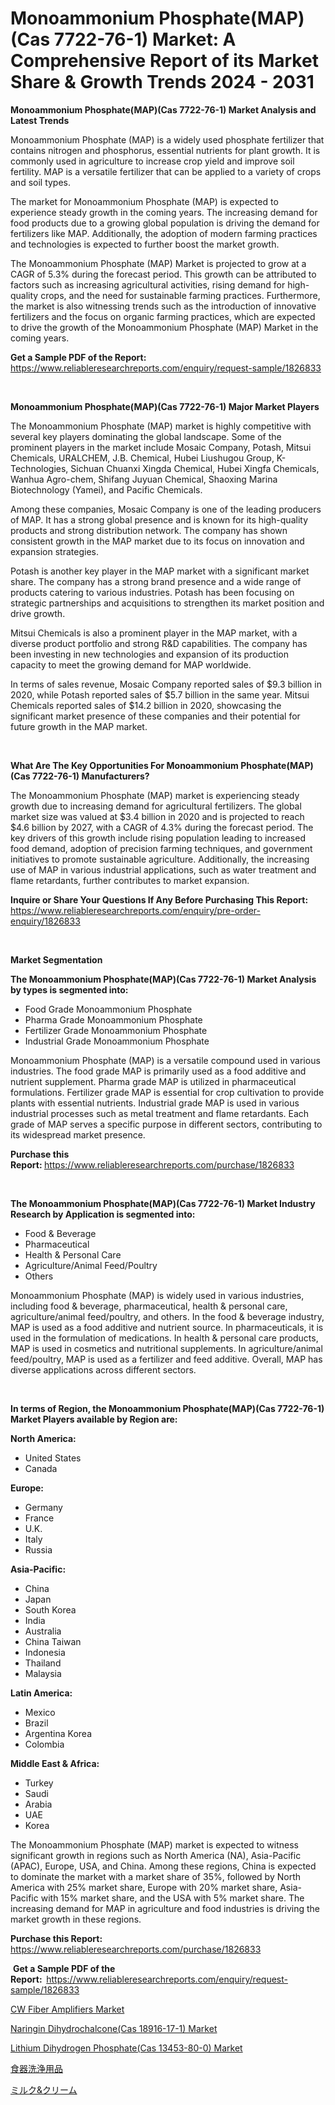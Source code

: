 <p><h1>Monoammonium Phosphate(MAP)(Cas 7722-76-1) Market: A Comprehensive Report of its Market Share & Growth Trends 2024 - 2031</h1></p><p><strong>Monoammonium Phosphate(MAP)(Cas 7722-76-1) Market Analysis and Latest Trends</strong></p>
<p><p>Monoammonium Phosphate (MAP) is a widely used phosphate fertilizer that contains nitrogen and phosphorus, essential nutrients for plant growth. It is commonly used in agriculture to increase crop yield and improve soil fertility. MAP is a versatile fertilizer that can be applied to a variety of crops and soil types.</p><p>The market for Monoammonium Phosphate (MAP) is expected to experience steady growth in the coming years. The increasing demand for food products due to a growing global population is driving the demand for fertilizers like MAP. Additionally, the adoption of modern farming practices and technologies is expected to further boost the market growth. </p><p>The Monoammonium Phosphate (MAP) Market is projected to grow at a CAGR of 5.3% during the forecast period. This growth can be attributed to factors such as increasing agricultural activities, rising demand for high-quality crops, and the need for sustainable farming practices. Furthermore, the market is also witnessing trends such as the introduction of innovative fertilizers and the focus on organic farming practices, which are expected to drive the growth of the Monoammonium Phosphate (MAP) Market in the coming years.</p></p>
<p><strong>Get a Sample PDF of the Report:&nbsp;</strong> <a href="https://www.reliableresearchreports.com/enquiry/request-sample/1826833">https://www.reliableresearchreports.com/enquiry/request-sample/1826833</a></p>
<p>&nbsp;</p>
<p><strong>Monoammonium Phosphate(MAP)(Cas 7722-76-1) Major Market Players</strong></p>
<p><p>The Monoammonium Phosphate (MAP) market is highly competitive with several key players dominating the global landscape. Some of the prominent players in the market include Mosaic Company, Potash, Mitsui Chemicals, URALCHEM, J.B. Chemical, Hubei Liushugou Group, K-Technologies, Sichuan Chuanxi Xingda Chemical, Hubei Xingfa Chemicals, Wanhua Agro-chem, Shifang Juyuan Chemical, Shaoxing Marina Biotechnology (Yamei), and Pacific Chemicals.</p><p>Among these companies, Mosaic Company is one of the leading producers of MAP. It has a strong global presence and is known for its high-quality products and strong distribution network. The company has shown consistent growth in the MAP market due to its focus on innovation and expansion strategies.</p><p>Potash is another key player in the MAP market with a significant market share. The company has a strong brand presence and a wide range of products catering to various industries. Potash has been focusing on strategic partnerships and acquisitions to strengthen its market position and drive growth.</p><p>Mitsui Chemicals is also a prominent player in the MAP market, with a diverse product portfolio and strong R&D capabilities. The company has been investing in new technologies and expansion of its production capacity to meet the growing demand for MAP worldwide.</p><p>In terms of sales revenue, Mosaic Company reported sales of $9.3 billion in 2020, while Potash reported sales of $5.7 billion in the same year. Mitsui Chemicals reported sales of $14.2 billion in 2020, showcasing the significant market presence of these companies and their potential for future growth in the MAP market.</p></p>
<p>&nbsp;</p>
<p><strong>What Are The Key Opportunities For Monoammonium Phosphate(MAP)(Cas 7722-76-1) Manufacturers?</strong></p>
<p><p>The Monoammonium Phosphate (MAP) market is experiencing steady growth due to increasing demand for agricultural fertilizers. The global market size was valued at $3.4 billion in 2020 and is projected to reach $4.6 billion by 2027, with a CAGR of 4.3% during the forecast period. The key drivers of this growth include rising population leading to increased food demand, adoption of precision farming techniques, and government initiatives to promote sustainable agriculture. Additionally, the increasing use of MAP in various industrial applications, such as water treatment and flame retardants, further contributes to market expansion.</p></p>
<p><strong>Inquire or Share Your Questions If Any Before Purchasing This Report:</strong> <a href="https://www.reliableresearchreports.com/enquiry/pre-order-enquiry/1826833">https://www.reliableresearchreports.com/enquiry/pre-order-enquiry/1826833</a></p>
<p>&nbsp;</p>
<p><strong>Market Segmentation</strong></p>
<p><strong>The Monoammonium Phosphate(MAP)(Cas 7722-76-1) Market Analysis by types is segmented into:</strong></p>
<p><ul><li>Food Grade Monoammonium Phosphate</li><li>Pharma Grade Monoammonium Phosphate</li><li>Fertilizer Grade Monoammonium Phosphate</li><li>Industrial Grade Monoammonium Phosphate</li></ul></p>
<p><p>Monoammonium Phosphate (MAP) is a versatile compound used in various industries. The food grade MAP is primarily used as a food additive and nutrient supplement. Pharma grade MAP is utilized in pharmaceutical formulations. Fertilizer grade MAP is essential for crop cultivation to provide plants with essential nutrients. Industrial grade MAP is used in various industrial processes such as metal treatment and flame retardants. Each grade of MAP serves a specific purpose in different sectors, contributing to its widespread market presence.</p></p>
<p><strong>Purchase this Report:&nbsp;</strong><a href="https://www.reliableresearchreports.com/purchase/1826833">https://www.reliableresearchreports.com/purchase/1826833</a></p>
<p>&nbsp;</p>
<p><strong>The Monoammonium Phosphate(MAP)(Cas 7722-76-1) Market Industry Research by Application is segmented into:</strong></p>
<p><ul><li>Food & Beverage</li><li>Pharmaceutical</li><li>Health & Personal Care</li><li>Agriculture/Animal Feed/Poultry</li><li>Others</li></ul></p>
<p><p>Monoammonium Phosphate (MAP) is widely used in various industries, including food & beverage, pharmaceutical, health & personal care, agriculture/animal feed/poultry, and others. In the food & beverage industry, MAP is used as a food additive and nutrient source. In pharmaceuticals, it is used in the formulation of medications. In health & personal care products, MAP is used in cosmetics and nutritional supplements. In agriculture/animal feed/poultry, MAP is used as a fertilizer and feed additive. Overall, MAP has diverse applications across different sectors.</p></p>
<p>&nbsp;</p>
<p><strong>In terms of Region, the Monoammonium Phosphate(MAP)(Cas 7722-76-1) Market Players available by Region are:</strong></p>
<p>
    <p> <strong> North America: </strong>
        <ul>
            <li>United States</li>
            <li>Canada</li>
        </ul>
        </p> 
    <p> <strong> Europe: </strong>
        <ul>
            <li>Germany</li>
            <li>France</li>
            <li>U.K.</li>
            <li>Italy</li>
            <li>Russia</li>
        </ul>
        </p> 
    <p> <strong> Asia-Pacific: </strong>
        <ul>
            <li>China</li>
            <li>Japan</li>
            <li>South Korea</li>
            <li>India</li>
            <li>Australia</li>
            <li>China Taiwan</li>
            <li>Indonesia</li>
            <li>Thailand</li>
            <li>Malaysia</li>
        </ul>
        </p> 
    <p> <strong> Latin America: </strong>
        <ul>
            <li>Mexico</li>
            <li>Brazil</li>
            <li>Argentina Korea</li>
            <li>Colombia</li>
        </ul>
        </p> 
    <p> <strong> Middle East & Africa: </strong>
        <ul>
            <li>Turkey</li>
            <li>Saudi</li>
            <li>Arabia</li>
            <li>UAE</li>
            <li>Korea</li>
        </ul>
    </p>
    </p>
<p><p>The Monoammonium Phosphate (MAP) market is expected to witness significant growth in regions such as North America (NA), Asia-Pacific (APAC), Europe, USA, and China. Among these regions, China is expected to dominate the market with a market share of 35%, followed by North America with 25% market share, Europe with 20% market share, Asia-Pacific with 15% market share, and the USA with 5% market share. The increasing demand for MAP in agriculture and food industries is driving the market growth in these regions.</p></p>
<p><strong>Purchase this Report: </strong><a href="https://www.reliableresearchreports.com/purchase/1826833">https://www.reliableresearchreports.com/purchase/1826833</a></p>
<p>&nbsp;<strong>Get a Sample PDF of the Report:&nbsp;&nbsp;</strong><a href="https://www.reliableresearchreports.com/enquiry/request-sample/1826833">https://www.reliableresearchreports.com/enquiry/request-sample/1826833</a></p>
<p><strong></strong></p>
<p><p><a href="https://issuu.com/reportprime-2/docs/cw-fiber-amplifiers-market-size-2030.pptx">CW Fiber Amplifiers Market</a></p><p><a href="https://github.com/josesg55/Market-Research-Report-List-1/blob/main/naringin-dihydrochalconecas-18916-17-1-market.md">Naringin Dihydrochalcone(Cas 18916-17-1) Market</a></p><p><a href="https://github.com/mancsybtousav/Market-Research-Report-List-1/blob/main/lithium-dihydrogen-phosphatecas-13453-80-0-market.md">Lithium Dihydrogen Phosphate(Cas 13453-80-0) Market</a></p><p><a href="https://github.com/ddwcuskozol07187/Market-Research-Report-List-1/blob/main/82270681251.md">食器洗浄用品</a></p><p><a href="https://github.com/xtkhtofdt934839/Market-Research-Report-List-1/blob/main/20666481250.md">ミルク&クリーム</a></p></p>